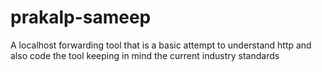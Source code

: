 prakalp-sameep
==============

A localhost forwarding tool
that is a basic attempt to understand http 
and also code the tool keeping in mind the current industry standards
